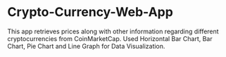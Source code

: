 # Crypto-Currency-Web-App
This app retrieves prices along with other information regarding different cryptocurrencies from CoinMarketCap. Used Horizontal Bar Chart, Bar Chart, Pie Chart and Line Graph for Data Visualization.
